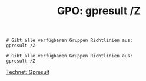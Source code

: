﻿---
layout: post
title: "GPO: gpresult /Z"
categories: GPO
tags: ['GPO', 'Gruppenrichtlinien', 'Windows']
autor: StehSa
---

    # Gibt alle verfügbaren Gruppen Richtlinien aus:
    gpresult /Z

    # Gibt alle verfügbaren Gruppen Richtlinien aus:
    gpresult /Z


[Technet: Gpresult](http://technet.microsoft.com/en-us/library/cc733160.aspx)
